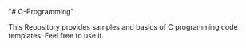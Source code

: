"# C-Programming" 

This Repository provides samples and basics of C programming code templates. 
Feel free to use it.